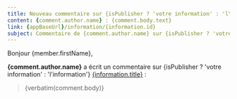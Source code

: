 ```yaml
---
title: Nouveau commentaire sur {isPublisher ? 'votre information' : 'l\'information'} "{information.title}"
content: {comment.author.name} : {comment.body.text}
link: {appBaseUrl}/information/{information.id}
subject: Commentaire de {comment.author.name} sur {isPublisher ? 'votre information' : 'l\'information'} "{information.title}"
---
```


Bonjour {member.firstName},

**{comment.author.name}** a écrit un commentaire sur {isPublisher ? 'votre information' : 'l\'information'} [{information.title}]({appBaseUrl}/informations/{information.id}) :

> {verbatim(comment.body)}
